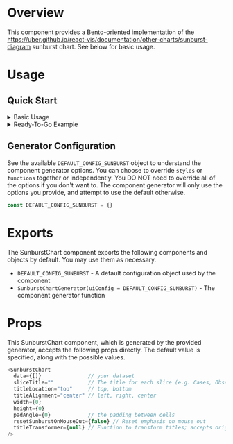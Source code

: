 # Overview

This component provides a Bento-oriented implementation of the <https://uber.github.io/react-vis/documentation/other-charts/sunburst-diagram> sunburst chart. See below for basic usage.

# Usage

## Quick Start

<details>
  <summary>Basic Usage</summary>

  ```javascript
  // Import the component generator
  import { SunburstChartGenerator } from '...'; // Note: Update ... to the component path

  // Initialize the component with default options
  // Generator will use DEFAULT_CONFIG_SUNBURST by default
  const { SunburstChart } = SunburstChartGenerator();

  const dataset = {
    key: 'example-123-456',
    title: 'root',
    color: '#274fa5',
    children: [
      {
        title: 'TAILORx',
        color: '#7dc242',
        caseSize: 1000,
        children: [
          {
            title: 'TAILORx : C',
            color: '#057ebd',
            caseSize: 347,
            size: 347,
            style: {
              fillOpacity: 1,
            },
          },
          {
            title: 'TAILORx : B',
            color: '#f78f48',
            caseSize: 310,
            size: 310,
            style: {
              fillOpacity: 0.2,
            },
          },
          {
            title: 'TAILORx : D',
            color: '#79287c',
            caseSize: 175,
            size: 175,
            style: {
              fillOpacity: 0.2,
            },
          },
          {
            title: 'TAILORx : A',
            color: '#0e3151',
            caseSize: 168,
            size: 168,
            style: {
              fillOpacity: 0.2,
            },
          },
        ],
        style: {
          fillOpacity: 0.7,
        },
      },
    ],
    style: {
      fillOpacity: 0.7,
    },
  };

  // Use chart somewhere
  const chart = (<SunburstChart
    data={dataset}
    sliceTitle={'Cases'}
    width={250}
    height={173}
    titleLocation={'bottom'}
    titleAlignment={'center'}
  />);
  ```

</details>

<details>
  <summary>Ready-To-Go Example</summary>

  If you would like code you can copy-and-paste to test out the component, see below.
  This example provides a wrapper (`<SunburstChartUsage />`) for the chart with a example dataset.

  **Note**: You may need to update the import paths.

  ### App.js

  ```javascript
  import SunburstChartUsage from './SunburstChartUsage';

  // ... now use the example component <SunburstChartUsage /> somewhere in your app
  ```

  ### SunburstChartUsage.js

  ```javascript
  import React from 'react';
  import { SunburstChartGenerator, DEFAULT_CONFIG_SUNBURST } from './SunburstChart/SunburstChartGenerator';

  // For this example, I'm using DEFAULT_CONFIG_SUNBURST
  // You can override the default options or pass null to the generator
  // The generator handles partial configs, too (i.e. custom styles but not functions)
  const { SunburstChart } = SunburstChartGenerator(DEFAULT_CONFIG_SUNBURST);

  const SunburstChartUsage = () => {
  const dataset = {
      key: 'example-123-456',
      title: 'root',
      color: '#274fa5',
      children: [
        {
          title: 'TAILORx',
          color: '#7dc242',
          caseSize: 1000,
          children: [
            {
              title: 'TAILORx : C',
              color: '#057ebd',
              caseSize: 347,
              size: 347,
              style: {
                fillOpacity: 1,
              },
            },
            {
              title: 'TAILORx : B',
              color: '#f78f48',
              caseSize: 310,
              size: 310,
              style: {
                fillOpacity: 0.2,
              },
            },
            {
              title: 'TAILORx : D',
              color: '#79287c',
              caseSize: 175,
              size: 175,
              style: {
                fillOpacity: 0.2,
              },
            },
            {
              title: 'TAILORx : A',
              color: '#0e3151',
              caseSize: 168,
              size: 168,
              style: {
                fillOpacity: 0.2,
              },
            },
          ],
          style: {
            fillOpacity: 0.7,
          },
        },
      ],
      style: {
        fillOpacity: 0.7,
      },
    };

    return (
      <SunburstChart
        data={data}
        sliceTitle={'Cases'}
        width={185}
        height={210}
        titleLocation="bottom"
        titleAlignment="center"
      />
    );
  };

  export default SunburstChartUsage;
  ```

</details>

## Generator Configuration

See the available `DEFAULT_CONFIG_SUNBURST` object to understand the component generator options. You can choose to override `styles` or `functions` together or independently. You DO NOT need to override all of the options if
you don't want to. The component generator will only use the options you provide, and attempt to use the default otherwise.

```javascript
const DEFAULT_CONFIG_SUNBURST = {}
```

# Exports

The SunburstChart component exports the following components and objects by default. You may use them as necessary.

- `DEFAULT_CONFIG_SUNBURST` - A default configuration object used by the component
- `SunburstChartGenerator(uiConfig = DEFAULT_CONFIG_SUNBURST)` - The component generator function

# Props

This SunburstChart component, which is generated by the provided generator, accepts the following props directly. The default value is specified, along with the possible values.

```javascript
<SunburstChart
  data={[]}               // your dataset
  sliceTitle=""           // The title for each slice (e.g. Cases, Observations)
  titleLocation="top"     // top, bottom
  titleAlignment="center" // left, right, center
  width={0}
  height={0}
  padAngle={0}            // the padding between cells
  resetSunburstOnMouseOut={false} // Reset emphasis on mouse out
  titleTransformer={null} // Function to transform titles; accepts original title, returns transformed
/>
```
